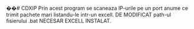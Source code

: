 ��#   C D X I P 
 Prin acest program se scaneaza IP-urile pe un port anume ce trimit pachete mari listandu-le intr-un excell.
DE MODIFICAT path-ul fisierului .bat
NECESAR EXCELL INSTALAT.
 
